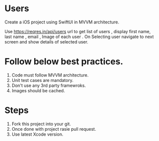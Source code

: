 # Users

Create a iOS project using SwiftUI in MVVM architecture. 

Use https://reqres.in/api/users url to get list of users ,  display first name, last name , email , Image of each user .  On Selecting user navigate to next screen and show details of selected user. 


# Follow below best practices. 

1. Code must follow MVVM architecture. 
2. Unit test cases are mandatory. 
3. Don't use any 3rd party framewroks. 
4. Images should be cached.



# Steps 

1. Fork this project into your git. 
2. Once done with project rasie pull request. 
3. Use latest Xcode version. 

